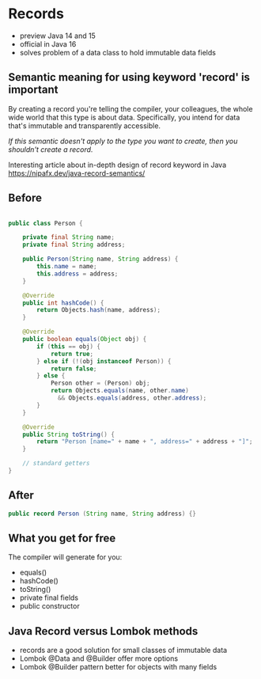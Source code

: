 # Records
- preview Java 14 and 15
- official in Java 16
- solves problem of a data class to hold immutable data fields

## Semantic meaning for using keyword 'record' is important
By creating a record you're telling the compiler, your colleagues, the whole wide world 
that this type is about data. Specifically, you intend for data that's immutable 
and transparently accessible. 

*If this semantic doesn't apply to the type you want to create, 
then you shouldn't create a record.*

Interesting article about in-depth design of record keyword in Java
https://nipafx.dev/java-record-semantics/

## Before

```java

public class Person {

    private final String name;
    private final String address;

    public Person(String name, String address) {
        this.name = name;
        this.address = address;
    }

    @Override
    public int hashCode() {
        return Objects.hash(name, address);
    }

    @Override
    public boolean equals(Object obj) {
        if (this == obj) {
            return true;
        } else if (!(obj instanceof Person)) {
            return false;
        } else {
            Person other = (Person) obj;
            return Objects.equals(name, other.name)
              && Objects.equals(address, other.address);
        }
    }

    @Override
    public String toString() {
        return "Person [name=" + name + ", address=" + address + "]";
    }

    // standard getters
}
```

## After
```java
public record Person (String name, String address) {}

```

## What you get for free
The compiler will generate for you:
- equals()
- hashCode()
- toString()
- private final fields
- public constructor

## Java Record versus Lombok methods
- records are a good solution for small classes of immutable data
- Lombok @Data and @Builder offer more options
- Lombok @Builder pattern better for objects with many fields
